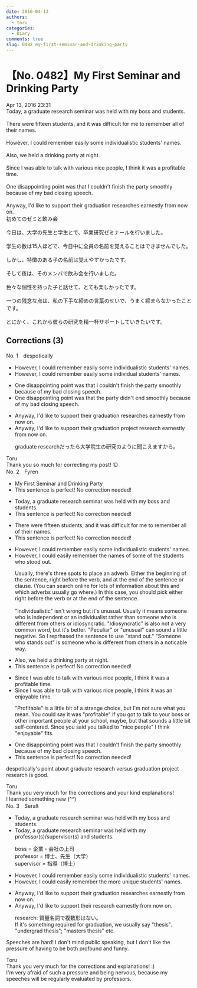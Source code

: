 ```yaml
---
date: 2016-04-13
authors:
  - toru
categories:
  - Diary
comments: true
slug: 0482_my-first-seminar-and-drinking-party
---
```


# 【No. 0482】My First Seminar and Drinking Party
<div class="date">Apr 13, 2016 23:31</div>
<div id="post"><div id="body_show_ori">
Today, a graduate research seminar was held with my boss and students.<br/><br/>There were fifteen students, and it was difficult for me to remember all of their names.<br/><br/>However, I could remember easily some individualistic students' names.<br/><br/>Also, we held a drinking party at night.<br/><br/>Since I was able to talk with various nice people, I think it was a profitable time.<br/><br/>One disappointing point was that I couldn't finish the party smoothly because of my bad closing speech.<br/><br/>Anyway, I'd like to support their graduation researches earnestly from now on.
</div></div>

<!-- more -->

<div id="post_ja"><div id="body_show_mo">
初めてのゼミと飲み会<br/><br/>今日は、大学の先生と学生とで、卒業研究ゼミナールを行いました。<br/><br/>学生の数は15人ほどで、今日中に全員の名前を覚えることはできませんでした。<br/><br/>しかし、特徴のある子の名前は覚えやすかったです。<br/><br/>そして夜は、そのメンバで飲み会を行いました。<br/><br/>色々な個性を持った子と話せて、とても楽しかったです。<br/><br/>一つの残念な点は、私の下手な締めの言葉のせいで、うまく締まらなかったことです。<br/><br/>とにかく、これから彼らの研究を精一杯サポートしていきたいです。
</div></div>

## Corrections (3)
<div id="block"><div class="first_name"> No. 1　<span class="just_name">despotically</span></div><div id="block2">
<ul class="correction_field">
<li class="incorrect">However, I could remember easily some individualistic students' names.</li>
<li class="corrected correct">
However, I could remember easily some individual students' names.
</li>
</ul>
<ul class="correction_field">
<li class="incorrect">One disappointing point was that I couldn't finish the party smoothly because of my bad closing speech.</li>
<li class="corrected correct">
One disappointing point was that the party didn't end smoothly because of my bad closing speech.
</li>
</ul>
<ul class="correction_field">
<li class="incorrect">Anyway, I'd like to support their graduation researches earnestly from now on.</li>
<li class="corrected correct">
Anyway, I'd like to support their graduation project research earnestly from now on.
<p class="correction_comment">graduate researchだったら大学院生の研究のように聞こえますから。</p>
</li>
</ul>
</div><div class="name"><span class="just_name">Toru</span><br>
Thank you so much for correcting my post! :D
</div>
</div>
<div id="block"><div class="first_name"> No. 2　<span class="just_name">Fyren</span></div><div id="block2">
<ul class="correction_field">
<li class="incorrect">My First Seminar and Drinking Party</li>
<li class="corrected perfect">This sentence is perfect! No correction needed!</li>
</ul>
<ul class="correction_field">
<li class="incorrect">Today, a graduate research seminar was held with my boss and students.</li>
<li class="corrected perfect">This sentence is perfect! No correction needed!</li>
</ul>
<ul class="correction_field">
<li class="incorrect">There were fifteen students, and it was difficult for me to remember all of their names.</li>
<li class="corrected perfect">This sentence is perfect! No correction needed!</li>
</ul>
<ul class="correction_field">
<li class="incorrect">However, I could remember easily some individualistic students' names.</li>
<li class="corrected correct">
However, I could <span class="f_blue">easily remember</span> <span class="f_blue">the names of some of the students who stood out</span>.
<p class="correction_comment">Usually, there's three spots to place an adverb.  Either the beginning of the sentence, right before the verb, and at the end of the sentence or clause.  (You can search online for lots of information about this and which adverbs usually go where.)  In this case, you should pick either right before the verb or at the end of the sentence.<br/><br/>"Individualistic" isn't wrong but it's unusual.  Usually it means someone who is independent or an individualist rather than someone who is different from others or idiosyncratic.  "Idiosyncratic" is also not a very common word, but it's better.  "Peculiar" or "unusual" can sound a little negative.  So I reprhased the sentence to use "stand out."  "Someone who stands out" is someone who is different from others in a noticable way.</p>
</li>
</ul>
<ul class="correction_field">
<li class="incorrect">Also, we held a drinking party at night.</li>
<li class="corrected perfect">This sentence is perfect! No correction needed!</li>
</ul>
<ul class="correction_field">
<li class="incorrect">Since I was able to talk with various nice people, I think it was a profitable time.</li>
<li class="corrected correct">
Since I was able to talk with various nice people, I think it was <span class="f_blue">an enjoyable</span> time.
<p class="correction_comment">"Profitable" is a little bit of a strange choice, but I'm not sure what you mean.  You could say it was "profitable" if you got to talk to your boss or other important people at your school, maybe, but that sounds a little bit self-centered.  Since you said you talked to "nice people" I think "enjoyable" fits.</p>
</li>
</ul>
<ul class="correction_field">
<li class="incorrect">One disappointing point was that I couldn't finish the party smoothly because of my bad closing speech.</li>
<li class="corrected perfect">This sentence is perfect! No correction needed!</li>
</ul>
<p class="comment_small">
 despotically's point about graduate research versus graduation project research is good.
</p>

</div><div class="name"><span class="just_name">Toru</span><br>
Thank you very much for the corrections and your kind explanations! <br/>I learned something new (^^)
</div>
</div>
<div id="block"><div class="first_name"> No. 3　<span class="just_name">Seralt</span></div><div id="block2">
<ul class="correction_field">
<li class="incorrect">Today, a graduate research seminar was held with my boss and students.</li>
<li class="corrected correct">
Today, a graduate research seminar was held with my <span class="f_red">professor(s)/supervisor(s)</span> and students.
<p class="correction_comment">boss = 企業・会社の上司<br/>professor = 博士、先生（大学）<br/>supervisor = 指導（博士）</p>
</li>
</ul>
<ul class="correction_field">
<li class="incorrect">However, I could remember easily some individualistic students' names.</li>
<li class="corrected correct">
However, I could <span class="f_red">easily </span>remember <span class="f_blue">the more unique </span>students' names.
</li>
</ul>
<ul class="correction_field">
<li class="incorrect">Anyway, I'd like to support their graduation researches earnestly from now on.</li>
<li class="corrected correct">
Anyway, I'd like to support their <span class="f_red">research</span> earnestly from now on.
<p class="correction_comment">research: 質量名詞で複数形はない。<br/>If it's something required for graduation, we usually say "thesis". "undergrad thesis"; "masters thesis" etc.</p>
</li>
</ul>
<p class="comment_small">
 Speeches are hard! I don't mind public speaking, but I don't like the pressure of having to be both profound and funny.
</p>

</div><div class="name"><span class="just_name">Toru</span><br>
Thank you very much for the corrections and explanations! :)<br/>I'm very afraid of such a pressure and being nervous, because my speeches will be regularly evaluated by professors.
</div>
</div>

